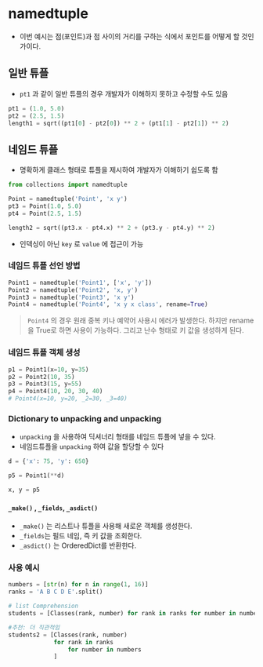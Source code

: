 # namedtuple

- 이번 예시는 점(포인트)과 점 사이의 거리를 구하는 식에서 포인트를 어떻게 할 것인가이다.

## 일반 튜플

- `pt1` 과 같이 일반 튜플의 경우 개발자가 이해하지 못하고 수정할 수도 있음

```python
pt1 = (1.0, 5.0)
pt2 = (2.5, 1.5)
length1 = sqrt((pt1[0] - pt2[0]) ** 2 + (pt1[1] - pt2[1]) ** 2)
```

## 네임드 튜플

- 명확하게 클래스 형태로 튜플을 제시하여 개발자가 이해하기 쉽도록 함

```python
from collections import namedtuple

Point = namedtuple('Point', 'x y')
pt3 = Point(1.0, 5.0)
pt4 = Point(2.5, 1.5)

length2 = sqrt((pt3.x - pt4.x) ** 2 + (pt3.y - pt4.y) ** 2)
```

- 인덱싱이 아닌 `key` 로 `value` 에 접근이 가능

### 네임드 튜플 선언 방법

```python
Point1 = namedtuple('Point1', ['x', 'y'])
Point2 = namedtuple('Point2', 'x, y')
Point3 = namedtuple('Point3', 'x y')
Point4 = namedtuple('Point4', 'x y x class', rename=True)
```

>  `Point4` 의 경우 원래 중복 키나 예약어 사용시 에러가 발생한다. 하지만 rename 을 True로 하면 사용이 가능하다. 그리고 난수 형태로 키 값을 생성하게 된다.

### 네임드 튜플 객체 생성

```python
p1 = Point1(x=10, y=35)
p2 = Point2(10, 35)
p3 = Point3(15, y=55)
p4 = Point4(10, 20, 30, 40)
# Point4(x=10, y=20, _2=30, _3=40)
```

### Dictionary to unpacking and unpacking

- `unpacking` 을 사용하여 딕셔너리 형태를 네임드 튜플에 넣을 수 있다.
- 네임드튜플을 `unpacking` 하여 값을 할당할 수 있다

```python
d = {'x': 75, 'y': 650}

p5 = Point1(**d)

x, y = p5
```

#### `_make()` ,  `_fields`, `_asdict()`

- `_make()` 는 리스트나 튜플을 사용해 새로운 객체를 생성한다.
- `_fields`는 필드 네임, 즉 키 값을 조회한다.
- `_asdict()` 는 OrderedDict를 반환한다. 

### 사용 예시

```python
numbers = [str(n) for n in range(1, 16)]
ranks = 'A B C D E'.split()

# list Comprehension
students = [Classes(rank, number) for rank in ranks for number in numbers]

#추천: 더 직관적임
students2 = [Classes(rank, number)
             for rank in ranks
                 for number in numbers
             ]
```



